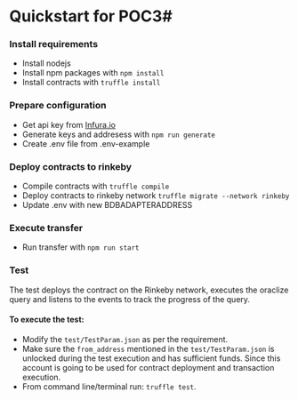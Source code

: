 # Quickstart for POC3#

### Install requirements ###
- Install nodejs
- Install npm packages with `npm install`
- Install contracts with `truffle install`

### Prepare configuration ###
- Get api key from [Infura.io](https://infura.io/)
- Generate keys and addresess with `npm run generate`
- Create .env file from .env-example

### Deploy contracts to rinkeby ###
- Compile contracts with `truffle compile`
- Deploy contracts to rinkeby network `truffle migrate --network rinkeby`
- Update .env with new BDBADAPTERADDRESS

### Execute transfer ###
- Run transfer with `npm run start`

### Test

The test deploys the contract on the Rinkeby network, executes the oraclize query and listens to the events to track the progress of the query.

#### To execute the test:
- Modify the `test/TestParam.json` as per the requirement.
- Make sure the `from_address` mentioned in the `test/TestParam.json` is unlocked during the test execution and has sufficient funds. Since this account is going to be used for contract deployment and transaction execution.
- From command line/terminal run: `truffle test`.
